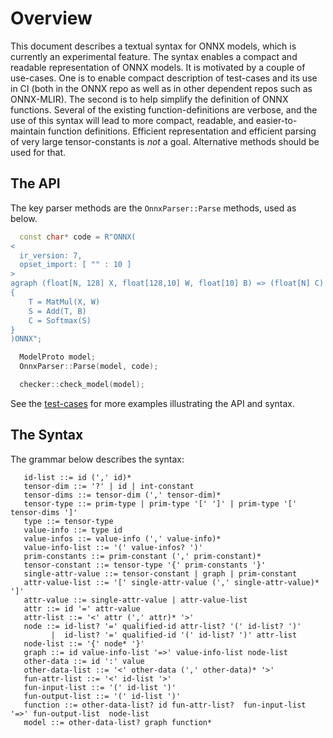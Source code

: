 <!--- SPDX-License-Identifier: Apache-2.0 -->

Overview
========

This document describes a textual syntax for ONNX models, which is currently an experimental feature.
The syntax enables a compact and readable representation of ONNX models. It is motivated by a couple
of use-cases. One is to enable compact description of test-cases and its use in CI (both in the ONNX
repo as well as in other dependent repos such as ONNX-MLIR). The second is to help simplify the
definition of ONNX functions. Several of the existing function-definitions are verbose, and the
use of this syntax will lead to more compact, readable, and easier-to-maintain function definitions.
Efficient representation and efficient parsing of very large tensor-constants is *not* a goal.
Alternative methods should be used for that.

The API
-------

The key parser methods are the ```OnnxParser::Parse``` methods, used as below.

```cpp
  const char* code = R"ONNX(
<
  ir_version: 7,
  opset_import: [ "" : 10 ]
>
agraph (float[N, 128] X, float[128,10] W, float[10] B) => (float[N] C)
{
    T = MatMul(X, W)
    S = Add(T, B)
    C = Softmax(S)
}
)ONNX";

  ModelProto model;
  OnnxParser::Parse(model, code);

  checker::check_model(model);
```

See the [test-cases](../onnx/test/cpp/parser_test.cc) for more examples illustrating the API and syntax.

The Syntax
----------

The grammar below describes the syntax:

```
   id-list ::= id (',' id)*
   tensor-dim ::= '?' | id | int-constant
   tensor-dims ::= tensor-dim (',' tensor-dim)*
   tensor-type ::= prim-type | prim-type '[' ']' | prim-type '[' tensor-dims ']'
   type ::= tensor-type
   value-info ::= type id
   value-infos ::= value-info (',' value-info)*
   value-info-list ::= '(' value-infos? ')'
   prim-constants ::= prim-constant (',' prim-constant)*
   tensor-constant ::= tensor-type '{' prim-constants '}'
   single-attr-value ::= tensor-constant | graph | prim-constant
   attr-value-list ::= '[' single-attr-value (',' single-attr-value)* ']'
   attr-value ::= single-attr-value | attr-value-list
   attr ::= id '=' attr-value
   attr-list ::= '<' attr (',' attr)* '>'
   node ::= id-list? '=' qualified-id attr-list? '(' id-list? ')'
         |  id-list? '=' qualified-id '(' id-list? ')' attr-list
   node-list ::= '{' node* '}'
   graph ::= id value-info-list '=>' value-info-list node-list
   other-data ::= id ':' value
   other-data-list ::= '<' other-data (',' other-data)* '>'
   fun-attr-list ::= '<' id-list '>'
   fun-input-list ::= '(' id-list ')'
   fun-output-list ::= '(' id-list ')'
   function ::= other-data-list? id fun-attr-list?  fun-input-list '=>' fun-output-list  node-list
   model ::= other-data-list? graph function*
```